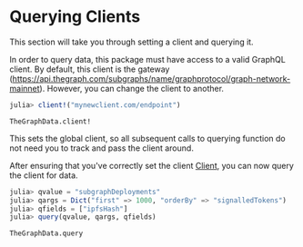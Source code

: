 # Querying Clients

This section will take you through setting a client and querying it.

In order to query data, this package must have access to a valid GraphQL client.
By default, this client is the gateway (https://api.thegraph.com/subgraphs/name/graphprotocol/graph-network-mainnet).
However, you can change the client to another.

```julia
julia> client!("mynewclient.com/endpoint")
```

```@docs
TheGraphData.client!
```

This sets the global client, so all subsequent calls to querying function do not need you to track and pass the client around.

After ensuring that you've correctly set the client [Client](@ref), you can now query the client for data.
```julia
julia> qvalue = "subgraphDeployments"
julia> qargs = Dict("first" => 1000, "orderBy" => "signalledTokens")
julia> qfields = ["ipfsHash"]
julia> query(qvalue, qargs, qfields)
```

```@docs
TheGraphData.query
```
